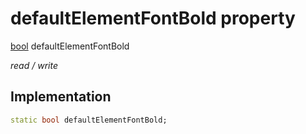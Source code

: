 


# defaultElementFontBold property






[bool](https://api.flutter.dev/flutter/dart-core/bool-class.html) defaultElementFontBold
  
_read / write_






## Implementation

```dart
static bool defaultElementFontBold;


```







